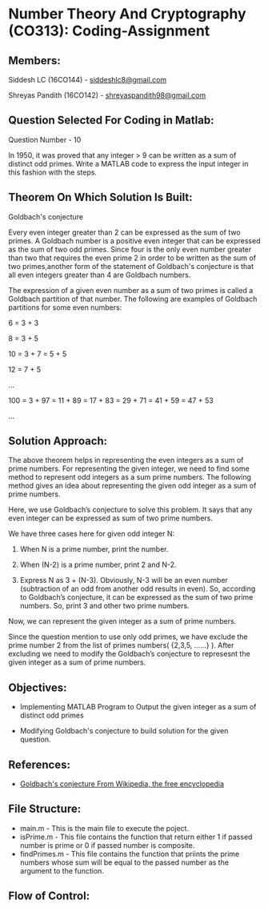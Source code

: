 # Number Theory And Cryptography (CO313): Coding-Assignment

## **Members:**

Siddesh LC (16CO144) - <siddeshlc8@gmail.com>

Shreyas Pandith (16CO142) - <shreyaspandith98@gmail.com>

## **Question Selected For Coding in Matlab:**

Question Number - 10

In 1950, it was proved that any integer > 9 can be written as a sum of
distinct odd primes. Write a MATLAB code to express the input integer
in this fashion with the steps.

## **Theorem On Which Solution Is Built:**

Goldbach's conjecture

Every even integer greater than 2 can be expressed as the sum of two primes.
A Goldbach number is a positive even integer that can be expressed as the sum of two odd primes. 
Since four is the only even number greater than two that requires the even prime 2 in order to be written as the sum of two
primes,another form of the statement of Goldbach's conjecture is that all even integers greater than 4 are Goldbach numbers.

The expression of a given even number as a sum of two primes is called a Goldbach partition of that number. The following are examples of Goldbach partitions for some even numbers:

6 = 3 + 3

8 = 3 + 5

10 = 3 + 7 = 5 + 5

12 = 7 + 5

...

100 = 3 + 97 = 11 + 89 = 17 + 83 = 29 + 71 = 41 + 59 = 47 + 53

...


## **Solution Approach:**

The above theorem helps in representing the even integers as a sum of prime numbers. For representing the given integer, we need to find some method to represent 
odd integers as a sum prime numbers. The following method gives an idea about representing the given odd integer as a sum of prime numbers.

Here, we use Goldbach’s conjecture to solve this problem. It says that any even integer can be expressed as sum of two prime numbers.

We have three cases here for given odd integer N:

1) When N is a prime number, print the number.

2) When (N-2) is a prime number, print 2 and N-2.

3) Express N as 3 + (N-3). Obviously, N-3 will be an even number (subtraction of an odd from another odd results in even). So, according to Goldbach’s conjecture, it can be expressed as the sum of two prime numbers. So, print 3 and other two prime numbers.

Now, we can represent the given integer as a sum of prime numbers.

Since the question mention to use only odd primes, we have exclude the prime number 2 from the list of primes numbers( {2,3,5, ......} ). After excluding we need to modify the Goldbach’s conjecture to represesnt the given integer as a sum of prime numbers.




## **Objectives:**

* Implementing MATLAB Program to Output the given integer as a sum of distinct odd primes

* Modifying Goldbach's conjecture to build solution for the given question.


## **References:**

* [Goldbach's conjecture From Wikipedia, the free encyclopedia](https://en.wikipedia.org/wiki/Goldbach%27s_conjecture)


## **File Structure:**

* main.m - This is the main file to execute the poject.
* isPrime.m - This file contains the function that return either 1 if passed number is prime or 0 if passed number is composite.
* findPrimes.m - This file contains the function that priints the prime numbers whose sum will be equal to the passed number as the argument to the function.

## **Flow of Control:**


